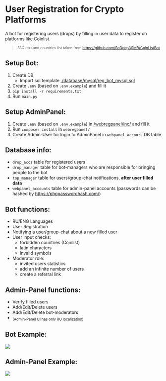 # User Registration for Crypto Platforms
A bot for registering users (drops) by filling in user data to register on platforms like Coinlist.
> <sub>FAQ text and countries list taken from https://github.com/SoDeepASMR/CoinListBot</sub>

## Setup Bot:
1. Create DB 
    - Import sql template [./database/mysql/reg_bot_mysql.sql](./database/mysql/reg_bot_mysql.sql)
1. Create `.env` (based on `.env.example`) and fill it
1. `pip install -r requirements.txt`
1. Run `main.py`

## Setup AdminPanel:
1. Create `.env` (based on `.env.example`) in [/webregpanel/inc/](/webregpanel/inc/) and fill it
1. Run `composer install` in `webregpanel/`
1. Create Admin-User for login to AdminPanel in `webpanel_accouts` DB table

## Database info:
* `drop_accs` table for registered users
* `drop_manager` table for bot-managers who are responsible for bringing people to the bot
* `top_manager` table for users/group-chat notifications, **after user filled data**
* `webpanel_accounts` table for admin-panel accounts (passwords can be hashed by https://phppasswordhash.com/)

## Bot functions:
* RU/ENG Languages
* User Registration
* Notifying a user/group-chat about a new filled user
* User input checks:
  - forbidden countries (Coinlist)
  - latin characters
  - invalid symbols
* Moderator role:
  - invited users statistics
  - add an infinite number of users
  - create a referral link

## Admin-Panel functions:
* Verify filled users
* Add/Edit/Delete users
* Add/Edit/Delete bot-moderators
* <sub>(Admin-Panel UI has only RU localization)</sub>

## Bot Example:
![](git_images/registration_process.gif)

## Admin-Panel Example:
![](git_images/adminpanel_process.gif)
